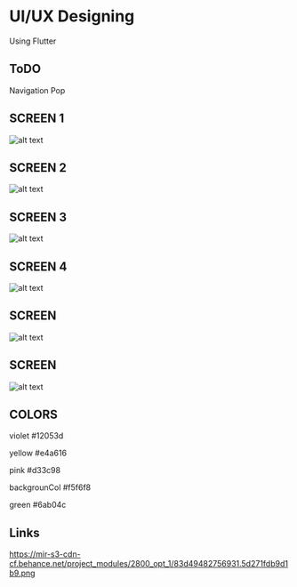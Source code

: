 # UI/UX Designing

Using Flutter

## ToDO
  Navigation Pop


## SCREEN 1
![alt text](https://github.com/abhi123vj/Events_access/blob/Abhiram/reff%20imgs/CreatedScreen3.png?raw=true)

## SCREEN 2
![alt text](https://github.com/abhi123vj/Events_access/blob/Abhiram/reff%20imgs/CreatedScreen1.png?raw=true)

## SCREEN 3
![alt text](https://github.com/abhi123vj/Events_access/blob/Abhiram/reff%20imgs/CreatedScreen2.png?raw=true)

## SCREEN 4
![alt text](https://github.com/abhi123vj/Events_access/blob/Abhiram/reff%20imgs/CreatedScreen4.png.png?raw=true)

## SCREEN 
![alt text](https://github.com/abhi123vj/Events_access/blob/Abhiram/reff%20imgs/CreatedScreen5.png?raw=true)

## SCREEN 
![alt text](https://github.com/abhi123vj/Events_access/blob/Abhiram/reff%20imgs/Created%20Screen6.png?raw=true)



## COLORS

  violet           #12053d  
  
  yellow           #e4a616

  pink             #d33c98
  
  backgrounCol     #f5f6f8

  green            #6ab04c

## Links

https://mir-s3-cdn-cf.behance.net/project_modules/2800_opt_1/83d49482756931.5d271fdb9d1b9.png 
